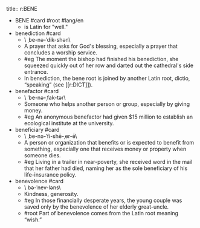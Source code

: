 title:: r:BENE

- BENE #card #root #lang/en
	- is Latin for "well."
- benediction #card
	- \ ˌbe-nə-ˈdik-shən\
	- A prayer that asks for God's blessing, especially a prayer that concludes a worship service.
	- #eg The moment the bishop had finished his benediction, she squeezed quickly out of her row and darted out the cathedral's side entrance.
	- In benediction, the bene root is joined by another Latin root, dictio, “speaking” (see [[r:DICT]]).
- benefactor #card
	- \ ˈbe-nə-ˌfak-tər\
	- Someone who helps another person or group, especially by giving money.
	- #eg An anonymous benefactor had given $15 million to establish an ecological institute at the university.
- beneficiary #card
	- \ ˌbe-nə-ˈfi-shē-ˌer-ē\
	- A person or organization that benefits or is expected to benefit from something, especially one that receives money or property when someone dies.
	- #eg Living in a trailer in near-poverty, she received word in the mail that her father had died, naming her as the sole beneficiary of his life-insurance policy.
- benevolence #card
	- \ bə-ˈnev-ləns\
	- Kindness, generosity.
	- #eg In those financially desperate years, the young couple was saved only by the benevolence of her elderly great-uncle.
	- #root Part of benevolence comes from the Latin root meaning “wish.”